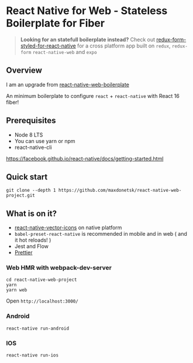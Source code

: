 # React Native for Web - Stateless Boilerplate for Fiber

> **Looking for an statefull boilerplate instead?** Check out [redux-form-styled-for-react-native](https://github.com/agrcrobles/redux-form-styled-for-react-native) for a cross platform app built on `redux`, `redux-form` `react-native-web` and `expo`

## Overview

I am an upgrade from [react-native-web-boilerplate](https://github.com/maxdonetsk/react-native-web-project)

An minimum boilerplate to configure `react` + `react-native` with React 16 fiber!

## Prerequisites

* Node 8 LTS
* You can use yarn or npm
* react-native-cli

https://facebook.github.io/react-native/docs/getting-started.html

## Quick start
```
git clone --depth 1 https://github.com/maxdonetsk/react-native-web-project.git
```

## What is on it?

 - [react-native-vector-icons](https://github.com/oblador/react-native-vector-icons) on native platform
 - `babel-preset-react-native` is recommended in mobile and in web ( and it hot reloads! )
 - Jest and Flow
 - [Prettier](https://prettier.io/docs/en/install.html)

### Web HMR with webpack-dev-server
```
cd react-native-web-project
yarn
yarn web
```
Open `http://localhost:3000/`

### Android

```
react-native run-android
```

### IOS

```
react-native run-ios
```